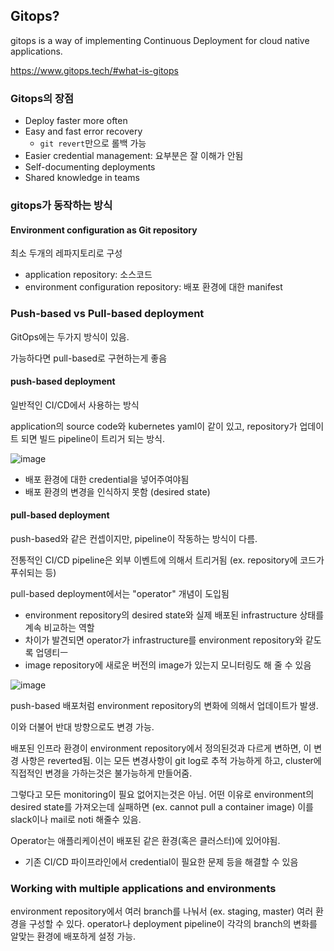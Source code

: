 ## Gitops?

gitops is a way of implementing Continuous Deployment for cloud native applications.

https://www.gitops.tech/#what-is-gitops

### Gitops의 장점

- Deploy faster more often
- Easy and fast error recovery
  - `git revert`만으로 롤백 가능
- Easier credential management: 요부분은 잘 이해가 안됨
- Self-documenting deployments
- Shared knowledge in teams

### gitops가 동작하는 방식

#### Environment configuration as Git repository

최소 두개의 레파지토리로 구성
- application repository: 소스코드
- environment configuration repository: 배포 환경에 대한 manifest

### Push-based vs Pull-based deployment

GitOps에는 두가지 방식이 있음.

가능하다면 pull-based로 구현하는게 좋음

#### push-based deployment

일반적인 CI/CD에서 사용하는 방식

application의 source code와 kubernetes yaml이 같이 있고, repository가 업데이트 되면 빌드 pipeline이 트리거 되는 방식.

![image](https://www.gitops.tech/images/push.png)

- 배포 환경에 대한 credential을 넣어주여야됨
- 배포 환경의 변경을 인식하지 못함 (desired state)

#### pull-based deployment

push-based와 같은 컨셉이지만, pipeline이 작동하는 방식이 다름.

전통적인 CI/CD pipeline은 외부 이벤트에 의해서 트리거됨 (ex. repository에 코드가 푸쉬되는 등)

pull-based deployment에서는 "operator" 개념이 도입됨
- environment repository의 desired state와 실제 배포된 infrastructure 상태를 계속 비교하는 역할
- 차이가 발견되면 operator가 infrastructure를 environment repository와 같도록 업뎅티ㅡ
- image repository에 새로운 버전의 image가 있는지 모니터링도 해 줄 수 있음

![image](https://www.gitops.tech/images/pull.png)

push-based 배포처럼 environment repository의 변화에 의해서 업데이트가 발생.

이와 더불어 반대 방향으로도 변경 가능.

배포된 인프라 환경이 environment repository에서 정의된것과 다르게 변하면, 이 변경 사항은 reverted됨.
이는 모든 변경사항이 git log로 추적 가능하게 하고, cluster에 직접적인 변경을 가하는것은 불가능하게 만들어줌.

그렇다고 모든 monitoring이 필요 없어지는것은 아님. 어떤 이유로 environment의 desired state를 가져오는데 실패하면 (ex. cannot pull a container image) 이를 slack이나 mail로 noti 해줄수 있음.

Operator는 애플리케이션이 배포된 같은 환경(혹은 클러스터)에 있어야됨.
- 기존 CI/CD 파이프라인에서 credential이 필요한 문제 등을 해결할 수 있음

### Working with multiple applications and environments

environment repository에서 여러 branch를 나눠서 (ex. staging, master) 여러 환경을 구성할 수 있다.
operator나 deployment pipeline이 각각의 branch의 변화를 알맞는 환경에 배포하게 설정 가능.


